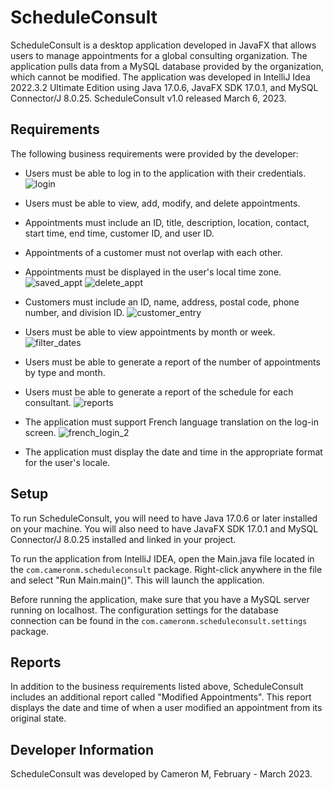 # ScheduleConsult

ScheduleConsult is a desktop application developed in JavaFX that allows users to manage appointments for a global consulting organization. The application pulls data from a MySQL database provided by the organization, which cannot be modified. The application was developed in IntelliJ Idea 2022.3.2 Ultimate Edition using Java 17.0.6, JavaFX SDK 17.0.1, and MySQL Connector/J 8.0.25. ScheduleConsult v1.0 released March 6, 2023.

## Requirements

The following business requirements were provided by the developer:

- Users must be able to log in to the application with their credentials.
![login](https://user-images.githubusercontent.com/93474097/232258358-3a284247-be2c-4aad-9f74-e259f867f3be.gif)

- Users must be able to view, add, modify, and delete appointments.
- Appointments must include an ID, title, description, location, contact, start time, end time, customer ID, and user ID.
- Appointments of a customer must not overlap with each other.
- Appointments must be displayed in the user's local time zone.
![saved_appt](https://user-images.githubusercontent.com/93474097/232258737-4a8a0d8d-fb6d-4868-9827-c392fa38e9b9.gif)
![delete_appt](https://user-images.githubusercontent.com/93474097/232258663-99e6af57-e2b0-489d-991c-63ae5e27237f.gif)

- Customers must include an ID, name, address, postal code, phone number, and division ID.
![customer_entry](https://user-images.githubusercontent.com/93474097/232259040-d5a5eda1-9b5b-4971-8ec3-b261af7db3ff.gif)

- Users must be able to view appointments by month or week.
![filter_dates](https://user-images.githubusercontent.com/93474097/232258777-73c41009-919d-44b3-8c9d-bf2acb407f28.gif)

- Users must be able to generate a report of the number of appointments by type and month.
- Users must be able to generate a report of the schedule for each consultant.
![reports](https://user-images.githubusercontent.com/93474097/232258893-8ffe9cbc-f9af-4d35-b029-41ade89da17e.gif)

- The application must support French language translation on the log-in screen.
![french_login_2](https://user-images.githubusercontent.com/93474097/232257832-ae83e684-e87e-4454-b120-9159955ffbf1.gif)

- The application must display the date and time in the appropriate format for the user's locale.


## Setup

To run ScheduleConsult, you will need to have Java 17.0.6 or later installed on your machine. You will also need to have JavaFX SDK 17.0.1 and MySQL Connector/J 8.0.25 installed and linked in your project.

To run the application from IntelliJ IDEA, open the Main.java file located in the `com.cameronm.scheduleconsult` package. Right-click anywhere in the file and select "Run Main.main()". This will launch the application.

Before running the application, make sure that you have a MySQL server running on localhost. The configuration settings for the database connection can be found in the `com.cameronm.scheduleconsult.settings` package.

## Reports

In addition to the business requirements listed above, ScheduleConsult includes an additional report called "Modified Appointments". This report displays the date and time of when a user modified an appointment from its original state.

## Developer Information

ScheduleConsult was developed by Cameron M, February - March 2023.
